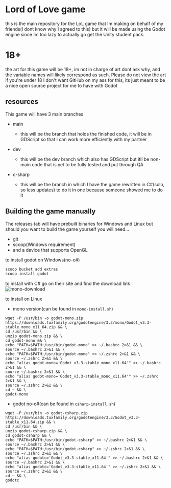 # Lord of Love game

this is the main repository for the LoL game that Im making on behalf of my friends(I dont know why I agreed to this) but it will be made using the Godot engine since Im too lazy to actually go get the Unity student pack. 

# 18+

the art for this game will be 18+, im not in charge of art dont ask why, and the variable names will likely correspond as such. Please do not view the art if you're under 18 I don't want GitHub on my ass for this, its just meant to be a nice open source project for me to have with Godot

## resources

This game will have 3 main branches

 * main
   - this will be the branch that holds the finished code, it will be in GDScript so that I can work more efficiently with my partner

 * dev
   - this will be the dev branch which also has GDScript but itll be non-main code that is yet to be fully tested and put through QA
 * c-sharp
   - this will be the branch in which I have the game rewritten in C#(solo, so less updates) to do it in one because someone showed me to do it

## Building the game manually

The releases tab will have prebuilt binaries for Windows and Linux but should you want to build the game yourself you will need...
- git
- scoop(Windows requirement)
- and a device that supports OpenGL

to install godot on Windows(no-c#)
```bash
scoop bucket add extras
scoop install godot
```

to install with C# go on their site and find the download link
![mono-download](https://godotengine.org/download/windows)

to install on Linux
- mono version(can be found in `mono-install.sh`)
```
wget -P /usr/bin -o godot-mono.zip https://downloads.tuxfamily.org/godotengine/3.3/mono/Godot_v3.3-stable_mono_x11_64.zip && \
cd /usr/bin && \
unzip godot-mono.zip && \
cd godot-mono && \
echo "PATH=$PATH:/usr/bin/godot-mono" >> ~/.bashrc 2>&1 && \
source ~/.bashrc 2>&1 && \ 
echo "PATH=$PATH:/usr/bin/godot-mono" >> ~/.zshrc 2>&1 && \
source ~/.zshrc 2>&1 && \
echo "alias godot-mono='Godot_v3.3-stable_mono_x11.64'" >> ~/.bashrc 2>&1 && \
source ~/.bashrc 2>&1 && \ 
echo "alias godot-mono='Godot_v3.3-stable_mono_x11.64'" >> ~/.zshrc 2>&1 && \
source ~/.zshrc 2>&1 && \
cd ~ && \
godot-mono
```

- godot no-c#(can be found in `csharp-install.sh`)
```
wget -P /usr/bin -o godot-csharp.zip https://downloads.tuxfamily.org/godotengine/3.3/Godot_v3.3-stable_x11.64.zip && \
cd /usr/bin && \
unzip godot-csharp.zip && \
cd godot-csharp && \
echo "PATH=$PATH:/usr/bin/godot-csharp" >> ~/.bashrc 2>&1 && \
source ~/.bashrc 2>&1 && \ 
echo "PATH=$PATH:/usr/bin/godot-csharp" >> ~/.zshrc 2>&1 && \
source ~/.zshrc 2>&1 && \
echo "alias godotc='Godot_v3.3-stable_x11.64'" >> ~/.bashrc 2>&1 && \
source ~/.bashrc 2>&1 && \ 
echo "alias godotc='Godot_v3.3-stable_x11.64'" >> ~/.zshrc 2>&1 && \
source ~/.zshrc 2>&1 && \
cd ~ && \
godotc
```

